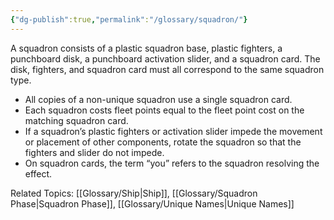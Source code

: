 ```yaml
---
{"dg-publish":true,"permalink":"/glossary/squadron/"}
---
```


A squadron consists of a plastic squadron base, plastic fighters, a punchboard disk, a punchboard activation slider, and a squadron card. The disk, fighters, and squadron card must all correspond to the same squadron type.

- All copies of a non-unique squadron use a single squadron card.
- Each squadron costs fleet points equal to the fleet point cost on the matching squadron card. 
- If a squadron’s plastic fighters or activation slider impede the movement or placement of other components, rotate the squadron so that the fighters and slider do not impede.
- On squadron cards, the term “you” refers to the squadron resolving the effect.

Related Topics: [[Glossary/Ship\|Ship]], [[Glossary/Squadron Phase\|Squadron Phase]], [[Glossary/Unique Names\|Unique Names]]